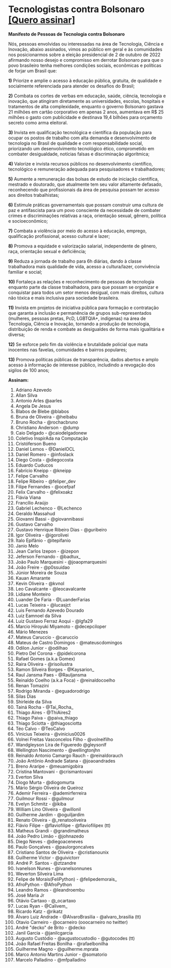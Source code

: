 # Tecnologistas contra Bolsonaro      [[Quero assinar]](https://github.com/inspiradanacomputacao/tecnologistas-contra-bolsonaro/wiki)
**Manifesto de Pessoas de Tecnologia contra Bolsonaro**

Nós, pessoas envolvidas ou interessadas na área de Tecnologia, Ciência e Inovação, abaixo assinados, vimos ao público em geral e às comunidades nos posicionarmos sobre a eleição presidencial de 2 de outubro de 2022 afirmando nosso desejo e compromisso em derrotar Bolsonaro para que o povo brasileiro tenha melhores condições sociais, econômicas e políticas de forjar um Brasil que:

**1)** Priorize e amplie o acesso à educação pública, gratuita, de qualidade e socialmente referenciada para atender os desafios do Brasil;

**2)** Combata os cortes de verbas em educação, saúde, ciência, tecnologia e inovação, que atingiram diretamente as universidades, escolas, hospitais e tratamentos de alta complexidade, enquanto o governo Bolsonaro gastava 21 milhões em cartão corporativo em apenas 2 anos, aumentava em R$ 25 milhões o gasto com publicidade e destinava 19,4 bilhões para orçamento secreto como arma eleitoral.

**3)** Invista em qualificação tecnológica e científica da população para ocupar os postos de trabalho com alta demanda e desenvolvimento de tecnologia no Brasil de qualidade e com responsabilidade social, priorizando um desenvolvimento tecnológico ético, comprometido em combater desigualdade, notícias falsas e discriminação algorítmica;

**4)** Valorize e invista recursos públicos no desenvolvimento científico, tecnológico e remuneração adequada para pesquisadores e trabalhadores;

**5)** Aumente a remuneração das bolsas de estudo de iniciação científica, mestrado e doutorado, que atualmente tem seu valor altamente defasado, reconhecendo que profissionais da área de pesquisa possam ter acesso aos direitos trabalhistas;

**6)** Estimule práticas governamentais que possam construir uma cultura de paz e antifascista para um povo consciente da necessidade de combater crimes e discriminações relativas a raça, orientação sexual, gênero, política e socioeconômico;

**7)** Combata a violência por meio do acesso à educação, emprego, qualificação profissional, acesso cultural e lazer;

**8)** Promova a equidade e valorização salarial, independente de gênero, raça, orientação sexual e deficiência;

**9)** Reduza a jornada de trabalho para 6h diárias, dando à classe trabalhadora mais qualidade de vida, acesso a cultura/lazer, convivência familiar e social;

**10)** Fortaleça as relações e reconhecimento de pessoas de tecnologia enquanto parte da classe trabalhadora, para que possam se organizar e conquistar para todos um setor menos desigual, com mais direitos, cultura não tóxica e mais inclusiva para sociedade brasileira.

**11)** Invista em projetos de iniciativa pública para formação e contratação que garanta a inclusão e permanência de grupos sub-representados (mulheres, pessoas pretas, PcD, LGBTQIA+, indígenas) na área de Tecnologia, Ciência e Inovação, tornando a produção de tecnologia, distribuição de renda e combate as desigualdes de forma mais igualitária e diversa;

**12)** Se esforce pelo fim da violência e brutalidade policial que mata inocentes nas favelas, comunidades e bairros populares;

**13)** Promova políticas públicas de transparência, dados abertos e amplo acesso à informação de interesse público, includindo a revogação dos sigilos de 100 anos;

**Assinam:**

1. Adriano Azevedo
1. Allan Silva
1. Antonio Arles @aarles
1. Angela De Jesus
1. Blabos de Blebe @blabos
1. Bruna de Oliveira - @heibabu
1. Bruno Rocha - @rochacbruno
1. Christiano Anderson - @dump
1. Caio Delgado - @caiodelgadonew
1. Coletivo InspirAda na Computação
1. Cristóferson Bueno
1. Daniel Lemos - @DanielOCL
1. Daniel Romero - @infoslack
1. Diego Costa - @diegocosta
1. Eduardo Cuducos
1. Fabrício Kneipp - @kneipp
1. Felipe Carvalho
1. Felipe Ribeiro - @feliper_dev
1. Filipe Fernandes - @ocefpaf
1. Felix Carvalho - @felixoakz
1. Flávia Viana
1. Francílio Araújo
1. Gabriel Lechenco - @Lechenco
1. Geraldo Massahud 
1. Giovanni Bassi - @giovannibassi
1. Gustavo Carvalho
1. Gustavo Henrique Ribeiro Dias - @guribeiro
1. Igor Oliveira - @igorolivei
1. Ítalo Epifânio - @itepifanio
1. Janio Melo
1. Jean Carlos Izepon - @izepon
1. Jeferson Fernando - @badtux_
1. João Paulo Marquesini - @joaopmarquesini
1. João Freire - @p0ssuidao
1. Júnior Moreira de Souza
1. Kauan Amarante
1. Kevin Oliveira - @kvnol
1. Leo Cavalcante - @leocavalcante
1. Lidiane Monteiro
1. Luander De Faria - @LuanderFarias
1. Lucas Teixeira - @lucasjct
1. Luis Fernando Azevedo Dourado
1. Luiz Eamnoel da Silva
1. Luiz Gustavo Ferraz Aoqui - @lgfa29
1. Marcio Hiroyuki Miyamoto  - @decepciloper
1. Mário Menezes
1. Mateus Caruccio - @caruccio
1. Mateus de Castro Domingos - @mateuscdomingos
1. Odilon Junior - @odilhao
1. Pietro Del Corona - @pidelcorona
1. Rafael Gomes (a.k.a Gomex)
1. Raira Oliveira - @risoilustra
1. Ramon Silveira Borges - @Kaysarion_
1. Raul Jansma Paes - @Rauljansma
1. Reinaldo Coelho (a.k.a Foca) - @reinaldocoelho
1. Renan Tomazini
1. Rodrigo Miranda - @eguadorodrigo
1. Silas Dias
1. Shirleide da Silva
1. Tainá Rocha - @Tai_Rocha_
1. Thiago Aires - @ThiAires2
1. Thiago Paiva - @paiva_thiago
1. Thiago Sciotta - @thiagosciotta
1. Téo Calvo  - @TeoCalvo
1. Vinicius Teixeira - @vinicius0026
1. Volnei Freitas Vasconcelos Filho - @volneifilho
1. Wandgleyson Lira de Figueredo @gleysonlf
1. Wellington Nascimento - @wellingtonjhn
1. Reinaldo Antonio Camargo Rauch - @reinaldorauch
1. João Antônio Andrade Satana - @joaoandrades
1. Breno Araripe - @meuamigobira
1. Cristina Mantovani - @crismantovani
1. Everton Silva
1. Diogo Murta - @diogomurta
1. Mário Sérgio Oliveira de Queiroz
1. Ademir Ferreira - @ademirferreira
1. Guilmour Rossi - @guilmour
1. Evelyn Schmitz - @ikiba
1. William Lino Oliveira - @willonil
1. Guilherme Jardim - @oguiljardim
1. Renato Oliveira - @_renatooliveira
1. Flávio Filipe - @flaviofilipe - @flaviofilipex (tt)
1. Matheus Grandi - @grandimatheus
1. João Pedro Limão - @johnazedo
1. Diego Neves - @diegoaceneves
1. Paulo Gonçalves - @paulorgoncalves
1. Cristiano Santos de Oliveira - @cristianounix
1. Guilherme Victor - @guivictorr
1. André P. Santos - @ztzandre
1. Ivanelson Nunes - @ivanelsonnunes
1. Weverton Silveira Lima
1. Felipe de Morais(FeliPython) - @felipedemorais_
1. AfroPython - @AfroPython
1. Leandro Ramos - @leandroembu
1. José Maria Jr
1. Otávio Cartaxo - @_ocartaxo
1. Lucas Ryan - @Calivem_
1. Ricardo Katz - @rikatz
1. Álvaro Luiz Andrade - @AlvaroBrasilia - @alvaro_brasilia (tt)
1. Otavio Carneiro - @ocarneiro (ooocarneiro no twitter)
1. André "decko" de Brito - @decko
1. Janil Garcia - @janilcgarcia
1. Augusto Custódio - @augustocustodio - @gutocodes (tt)
1. João Rafael Freitas Bonilha - @rafaelbonilha
1. Guilherme Magno - @guilherme.mprata
1. Marco Antonio Martins Junior - @somatorio
1. Marcelo Palladino - @mfpalladino
